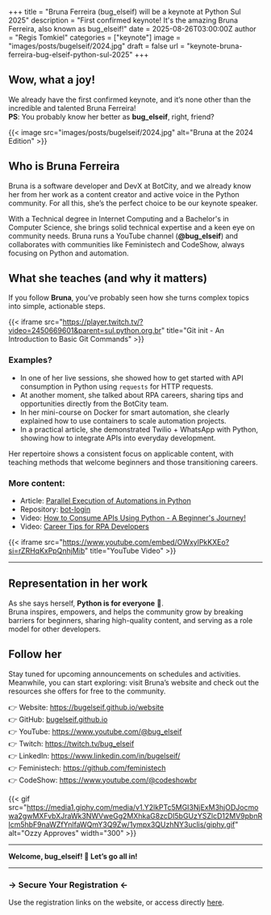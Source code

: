 +++
title = "Bruna Ferreira (bug_elseif) will be a keynote at Python Sul 2025"
description = "First confirmed keynote! It's the amazing Bruna Ferreira, also known as bug_elseif!"
date = 2025-08-26T03:00:00Z
author = "Regis Tomkiel"
categories = ["keynote"]
image = "images/posts/bugelseif/2024.jpg"
draft = false
url = "keynote-bruna-ferreira-bug-elseif-python-sul-2025"
+++

## Wow, what a joy!

We already have the first confirmed keynote, and it’s none other than the incredible and talented Bruna Ferreira!  
**PS**: You probably know her better as **bug_elseif**, right, friend?

{{< image src="images/posts/bugelseif/2024.jpg" alt="Bruna at the 2024 Edition" >}}

## Who is Bruna Ferreira

Bruna is a software developer and DevX at BotCity, and we already know her from her work as a content creator and active voice in the Python community. For all this, she’s the perfect choice to be our keynote speaker.

With a Technical degree in Internet Computing and a Bachelor's in Computer Science, she brings solid technical expertise and a keen eye on community needs. Bruna runs a YouTube channel (**@bug_elseif**) and collaborates with communities like Feministech and CodeShow, always focusing on Python and automation.

## What she teaches (and why it matters)

If you follow **Bruna**, you’ve probably seen how she turns complex topics into simple, actionable steps.  

{{< iframe src="https://player.twitch.tv/?video=2450669601&parent=sul.python.org.br" title="Git init - An Introduction to Basic Git Commands" >}}

### Examples?

-   In one of her live sessions, she showed how to get started with API consumption in Python using `requests` for HTTP requests.
-   At another moment, she talked about RPA careers, sharing tips and opportunities directly from the BotCity team.
-   In her mini-course on Docker for smart automation, she clearly explained how to use containers to scale automation projects.
-   In a practical article, she demonstrated Twilio + WhatsApp with Python, showing how to integrate APIs into everyday development.

Her repertoire shows a consistent focus on applicable content, with teaching methods that welcome beginners and those transitioning careers.

### More content:

-   Article: [Parallel Execution of Automations in Python](https://bugelseif.github.io/website/execucao-paralela-de-automacoes-em-python.html)
-   Repository: [bot-login](https://github.com/bugelseif/bot-login)
-   Video: [How to Consume APIs Using Python - A Beginner's Journey!](https://www.twitch.tv/videos/2363244652?t=0h0m1s&tt_content=twitch_logo&tt_medium=embed)
-   Video: [Career Tips for RPA Developers](https://www.youtube.com/watch?v=r_n1ZAm__5g)

{{< iframe src="https://www.youtube.com/embed/OWxylPkKXEo?si=rZRHqKxPpQnhjMib" title="YouTube Video" >}}

---

## Representation in her work

As she says herself, **Python is for everyone** 🫶.  
Bruna inspires, empowers, and helps the community grow by breaking barriers for beginners, sharing high-quality content, and serving as a role model for other developers.

## Follow her

Stay tuned for upcoming announcements on schedules and activities.  
Meanwhile, you can start exploring: visit Bruna’s website and check out the resources she offers for free to the community.

👉 Website: <https://bugelseif.github.io/website>  
👉 GitHub: [bugelseif.github.io](https://bugelseif.github.io)  
👉 YouTube: <https://www.youtube.com/@bug_elseif>  
👉 Twitch: <https://twitch.tv/bug_elseif>  
👉 LinkedIn: <https://www.linkedin.com/in/bugelseif/>  
👉 Feministech: <https://github.com/feministech>  
👉 CodeShow: <https://www.youtube.com/@codeshowbr> 

{{< gif src="https://media1.giphy.com/media/v1.Y2lkPTc5MGI3NjExM3hjODJocmowa2gwMXFvbXJraWk3NWVweGg2MXhkaG8zcDI5bGUzYSZlcD12MV9pbnRlcm5hbF9naWZfYnlfaWQmY3Q9Zw/1ympx3QUzhNY3uclis/giphy.gif" alt="Ozzy Approves" width="300" >}} 

---

**Welcome, bug_elseif! 💜 Let’s go all in!**

---

### -> Secure Your Registration &lt;-

Use the registration links on the website, or access directly [here](https://www.sympla.com.br/evento/python-sul-2025-porto-alegre/3092007?lang=en).
